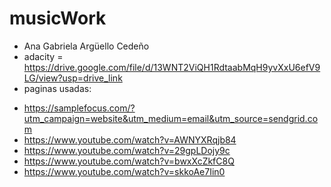 # musicWork

- Ana Gabriela Argüello Cedeño
- adacity = https://drive.google.com/file/d/13WNT2ViQH1RdtaabMqH9yvXxU6efV9LG/view?usp=drive_link
- paginas usadas:

* https://samplefocus.com/?utm_campaign=website&utm_medium=email&utm_source=sendgrid.com
* https://www.youtube.com/watch?v=AWNYXRqjb84
* https://www.youtube.com/watch?v=29gpLDojy9c
* https://www.youtube.com/watch?v=bwxXcZkfC8Q
* https://www.youtube.com/watch?v=skkoAe7Iin0
